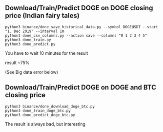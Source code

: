 ## Download/Train/Predict DOGE on DOGE closing price (Indian fairy tales)
```
python3 binance/done_save_historical_data.py --symbol DOGEUSDT --start "1. Dec 2019" --interval 1m
python3 done_csv_columns.py --action save --columns "0 1 2 3 4 5"
python3 done_train.py
python3 done_predict.py
```
You have to wait 10 minutes for the result

result ~75%

(See Big data error below)

## Download/Train/Predict DOGE on DOGE and BTC closing price
```
python3 binance/done_download_doge_btc.py
python3 done_train_doge_btc.py
python3 done_predict_doge_btc.py

```
The result is always bad, but interesting
